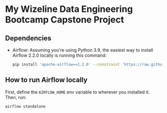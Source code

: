 # My Wizeline Data Engineering Bootcamp Capstone Project

## Dependencies

- Airflow: Assuming you're using Python 3.9, the easiest way to install Airflow 2.2.0 locally is running this command:

    ```sh
    pip install 'apache-airflow==2.2.0' --constraint 'https://raw.githubusercontent.com/apache/airflow/constraints-2.2.0/constraints-3.9.txt'
    ```

## How to run Airflow locally

First, define the `AIRFLOW_HOME` env variable to wherever you installed it. Then, run:

```sh
airflow standalone
```
